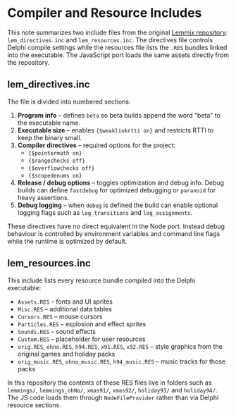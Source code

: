 # Compiler and Resource Includes

This note summarizes two include files from the original [Lemmix repository](https://github.com/ericlangedijk/Lemmix):
`lem_directives.inc` and `lem_resources.inc`. The directives file controls Delphi
compile settings while the resources file lists the `.RES` bundles linked into
the executable. The JavaScript port loads the same assets directly from the
repository.

## lem_directives.inc

The file is divided into numbered sections:

1. **Program info** – defines `beta` so beta builds append the word "beta" to the
   executable name.
2. **Executable size** – enables `{$weaklinkrtti on}` and restricts RTTI to
   keep the binary small.
3. **Compiler directives** – required options for the project:
   - `{$pointermath on}`
   - `{$rangechecks off}`
   - `{$overflowchecks off}`
   - `{$scopedenums on}`
4. **Release / debug options** – toggles optimization and debug info. Debug builds
   can define `fastdebug` for optimized debugging or `paranoid` for heavy
   assertions.
5. **Debug logging** – when `debug` is defined the build can enable optional
   logging flags such as `log_transitions` and `log_assignments`.

These directives have no direct equivalent in the Node port. Instead debug
behaviour is controlled by environment variables and command line flags while the
runtime is optimized by default.

## lem_resources.inc

This include lists every resource bundle compiled into the Delphi executable:

- `Assets.RES` – fonts and UI sprites
- `Misc.RES` – additional data tables
- `Cursors.RES` – mouse cursors
- `Particles.RES` – explosion and effect sprites
- `Sounds.RES` – sound effects
- `Custom.RES` – placeholder for user resources
- `orig.RES`, `ohno.RES`, `h94.RES`, `x91.RES`, `x92.RES` – style graphics from
  the original games and holiday packs
- `orig_music.RES`, `ohno_music.RES`, `h94_music.RES` – music tracks for those
  packs

In this repository the contents of these RES files live in folders such as
`lemmings/`, `lemmings_ohNo/`, `xmas91/`, `xmas92/`, `holiday93/` and
`holiday94/`. The JS code loads them through `NodeFileProvider` rather than via
Delphi resource sections.
